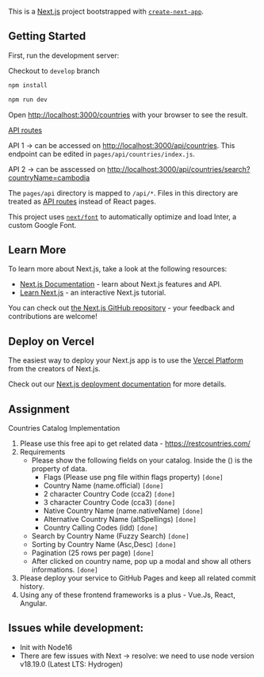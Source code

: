 This is a [Next.js](https://nextjs.org/) project bootstrapped with [`create-next-app`](https://github.com/vercel/next.js/tree/canary/packages/create-next-app).

## Getting Started

First, run the development server:

Checkout to `develop` branch

```bash
npm install

npm run dev
```

Open [http://localhost:3000/countries](http://localhost:3000/countries) with your browser to see the result.

[API routes](https://nextjs.org/docs/api-routes/introduction) 

API 1 -> can be accessed on [http://localhost:3000/api/countries](http://localhost:3000/api/countries). This endpoint can be edited in `pages/api/countries/index.js`.

API 2 -> can be asscessed on [http://localhost:3000/api/countries/search?countryName=cambodia](http://localhost:3000/api/countries/search?countryName=cambodia)

The `pages/api` directory is mapped to `/api/*`. Files in this directory are treated as [API routes](https://nextjs.org/docs/api-routes/introduction) instead of React pages.

This project uses [`next/font`](https://nextjs.org/docs/basic-features/font-optimization) to automatically optimize and load Inter, a custom Google Font.

## Learn More

To learn more about Next.js, take a look at the following resources:

- [Next.js Documentation](https://nextjs.org/docs) - learn about Next.js features and API.
- [Learn Next.js](https://nextjs.org/learn) - an interactive Next.js tutorial.

You can check out [the Next.js GitHub repository](https://github.com/vercel/next.js/) - your feedback and contributions are welcome!

## Deploy on Vercel

The easiest way to deploy your Next.js app is to use the [Vercel Platform](https://vercel.com/new?utm_medium=default-template&filter=next.js&utm_source=create-next-app&utm_campaign=create-next-app-readme) from the creators of Next.js.

Check out our [Next.js deployment documentation](https://nextjs.org/docs/deployment) for more details.

## Assignment

Countries Catalog Implementation

1. Please use this free api to get related data - https://restcountries.com/
2. Requirements
   - Please show the following fields on your catalog. Inside the () is the property of data.
     - Flags (Please use png file within flags property) `[done]`
     - Country Name (name.official) `[done]`
     - 2 character Country Code (cca2) `[done]`
     - 3 character Country Code (cca3) `[done]`
     - Native Country Name (name.nativeName) `[done]`
     - Alternative Country Name (altSpellings) `[done]`
     - Country Calling Codes (idd) `[done]`
   - Search by Country Name (Fuzzy Search) `[done]`
   - Sorting by Country Name (Asc,Desc) `[done]`
   - Pagination (25 rows per page) `[done]`
   - After clicked on country name, pop up a modal and show all others informations. `[done]`
3. Please deploy your service to GitHub Pages and keep all related commit history.
4. Using any of these frontend frameworks is a plus - Vue.Js, React, Angular.

## Issues while development:

- Init with Node16
- There are few issues with Next -> resolve: we need to use node version v18.19.0 (Latest LTS: Hydrogen)
